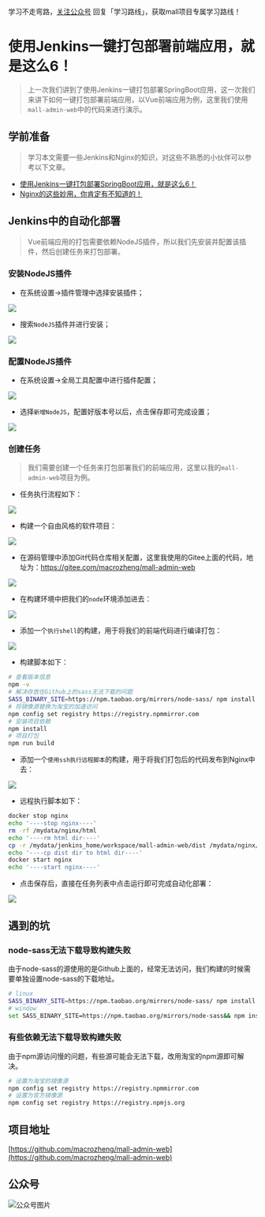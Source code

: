 学习不走弯路，[关注公众号](#公众号) 回复「学习路线」，获取mall项目专属学习路线！

# 使用Jenkins一键打包部署前端应用，就是这么6！

> 上一次我们讲到了使用Jenkins一键打包部署SpringBoot应用，这一次我们来讲下如何一键打包部署前端应用，以Vue前端应用为例，这里我们使用`mall-admin-web`中的代码来进行演示。

## 学前准备

> 学习本文需要一些Jenkins和Nginx的知识，对这些不熟悉的小伙伴可以参考以下文章。

- [使用Jenkins一键打包部署SpringBoot应用，就是这么6！](https://mp.weixin.qq.com/s/tQqvgSc9cHBtnqRQSbI4aw)
- [Nginx的这些妙用，你肯定有不知道的！](https://mp.weixin.qq.com/s/9VZi2suAlomu1IRGy-qdCA)

## Jenkins中的自动化部署

> Vue前端应用的打包需要依赖NodeJS插件，所以我们先安装并配置该插件，然后创建任务来打包部署。

### 安装NodeJS插件

- 在系统设置->插件管理中选择安装插件；

![](../images/jenkins_vue_01.png)

- 搜索`NodeJS`插件并进行安装；

![](../images/jenkins_vue_02.png)

### 配置NodeJS插件

- 在系统设置->全局工具配置中进行插件配置；

![](../images/jenkins_vue_03.png)

- 选择`新增NodeJS`，配置好版本号以后，点击保存即可完成设置；

![](../images/jenkins_vue_04.png)

### 创建任务

> 我们需要创建一个任务来打包部署我们的前端应用，这里以我的`mall-admin-web`项目为例。

- 任务执行流程如下：

![](../images/jenkins_vue_11.png)

- 构建一个自由风格的软件项目：

![](../images/jenkins_vue_05.png)

- 在源码管理中添加Git代码仓库相关配置，这里我使用的Gitee上面的代码，地址为：https://gitee.com/macrozheng/mall-admin-web

![](../images/jenkins_vue_06.png)

- 在构建环境中把我们的`node`环境添加进去：

![](../images/jenkins_vue_07.png)

- 添加一个`执行shell`的构建，用于将我们的前端代码进行编译打包：

![](../images/jenkins_vue_08.png)

- 构建脚本如下：

```bash
# 查看版本信息
npm -v
# 解决存放在Github上的sass无法下载的问题
SASS_BINARY_SITE=https://npm.taobao.org/mirrors/node-sass/ npm install node-sass
# 将镜像源替换为淘宝的加速访问
npm config set registry https://registry.npmmirror.com
# 安装项目依赖
npm install
# 项目打包
npm run build
```

- 添加一个`使用ssh执行远程脚本`的构建，用于将我们打包后的代码发布到Nginx中去：

![](../images/jenkins_vue_09.png)

- 远程执行脚本如下：

```bash
docker stop nginx
echo '----stop nginx----'
rm -rf /mydata/nginx/html
echo '----rm html dir----'
cp -r /mydata/jenkins_home/workspace/mall-admin-web/dist /mydata/nginx/html
echo '----cp dist dir to html dir----'
docker start nginx
echo '----start nginx----'
```

- 点击保存后，直接在任务列表中点击运行即可完成自动化部署：

![](../images/jenkins_vue_10.png)

## 遇到的坑

### node-sass无法下载导致构建失败

由于node-sass的源使用的是Github上面的，经常无法访问，我们构建的时候需要单独设置node-sass的下载地址。

```bash
# linux
SASS_BINARY_SITE=https://npm.taobao.org/mirrors/node-sass/ npm install node-sass
# window
set SASS_BINARY_SITE=https://npm.taobao.org/mirrors/node-sass&& npm install node-sass
```

### 有些依赖无法下载导致构建失败

由于npm源访问慢的问题，有些源可能会无法下载，改用淘宝的npm源即可解决。

```bash
# 设置为淘宝的镜像源
npm config set registry https://registry.npmmirror.com
# 设置为官方镜像源
npm config set registry https://registry.npmjs.org
```

## 项目地址

[https://github.com/macrozheng/mall-admin-web](https://github.com/macrozheng/mall-admin-web)

## 公众号

![公众号图片](http://macro-oss.oss-cn-shenzhen.aliyuncs.com/mall/banner/qrcode_for_macrozheng_258.jpg)

